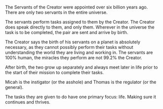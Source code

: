 The Servants of the Creator were appointed over six billion years ago. There are only two servants in the entire universe. 

The servants perform tasks assigned to them by the Creator. The Creator does speak directly to them, and only them. Wherever in the universe the task is to be completed, the pair are sent and arrive by birth.

The Creator says the birth of his servants on a planet is absolutely necessary, as they cannot possibly perform their tasks without understanding the world they are living and working in. The servants are 100% human, the miracles they perform are not 99.2% the Creator. 

After birth, the two grow up separately and always meet later in life prior to the start of their mission to complete their tasks.

Micah is the instigator (or the asshole) and Thomas is the regulator (or the general). 

The tasks they are given to do have one primary focus: life. Making sure it continues and thrives. 